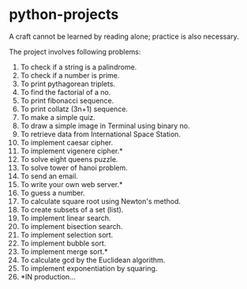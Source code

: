 # python-projects
A craft cannot be learned by reading alone; practice is also necessary.


The project involves following problems:

1. To check if a string is a palindrome.
2. To check if a number is prime.
3. To print pythagorean triplets.
4. To find the factorial of a no.
5. To print fibonacci sequence.
6. To print collatz (3n+1) sequence.
7. To make a simple quiz.
8. To draw a simple image in Terminal using binary no.
9. To retrieve data from International Space Station.
10. To implement caesar cipher.
11. To implement vigenere cipher.*
12. To solve eight queens puzzle.
13. To solve tower of hanoi problem.
14. To send an email.
15. To write your own web server.*
16. To guess a number.
17. To calculate square root using Newton's method.
18. To create subsets of a set (list). 
19. To implement linear search.
20. To implement bisection search.
21. To implement selection sort.
22. To implement bubble sort.
23. To implement merge sort.*
24. To calculate gcd by the Euclidean algorithm.
25. To implement exponentiation by squaring.
26. *IN production...